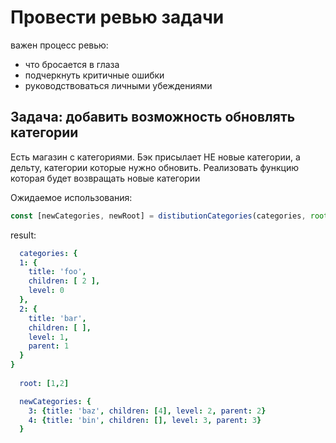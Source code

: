 # Провести ревью задачи
важен процесс ревью: 
* что бросается в глаза
* подчеркнуть критичные ошибки
* руководствоваться личными убеждениями


## Задача: добавить возможность обновлять категории
Есть магазин с категориями. Бэк присылает НЕ новые категории, а дельту, категории которые нужно обновить.
Реализовать функцию которая будет возвращать новые категории

Ожидаемое использования: 
```javascript
const [newCategories, newRoot] = distibutionCategories(categories, root, newCategories)
```

result:
```yaml
  categories: {
  1: {
    title: 'foo',
    children: [ 2 ],
    level: 0
  },
  2: {
    title: 'bar',
    children: [ ],
    level: 1,
    parent: 1
  }
}
    
  root: [1,2]

  newCategories: {
    3: {title: 'baz', children: [4], level: 2, parent: 2} 
    4: {title: 'bin', children: [], level: 3, parent: 3} 
  }
```
  
